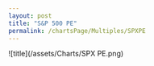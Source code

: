 ```yaml
---
layout: post
title: "S&P 500 PE"
permalink: /chartsPage/Multiples/SPXPE
---
```


![title](/assets/Charts/SPX PE.png)

